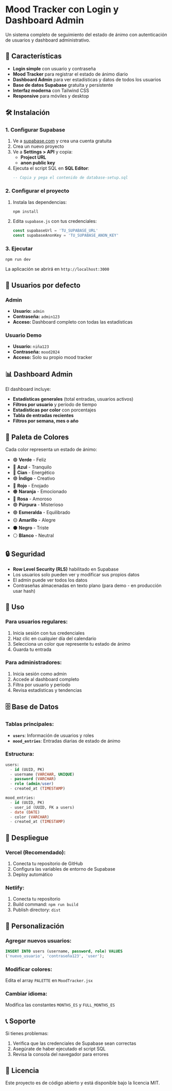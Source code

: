 # Mood Tracker con Login y Dashboard Admin

Un sistema completo de seguimiento del estado de ánimo con autenticación de usuarios y dashboard administrativo.

## 🚀 Características

- **Login simple** con usuario y contraseña
- **Mood Tracker** para registrar el estado de ánimo diario
- **Dashboard Admin** para ver estadísticas y datos de todos los usuarios
- **Base de datos Supabase** gratuita y persistente
- **Interfaz moderna** con Tailwind CSS
- **Responsive** para móviles y desktop

## 🛠️ Instalación

### 1. Configurar Supabase

1. Ve a [supabase.com](https://supabase.com) y crea una cuenta gratuita
2. Crea un nuevo proyecto
3. Ve a **Settings > API** y copia:
   - **Project URL**
   - **anon public key**
4. Ejecuta el script SQL en **SQL Editor**:
   ```sql
   -- Copia y pega el contenido de database-setup.sql
   ```

### 2. Configurar el proyecto

1. Instala las dependencias:
   ```bash
   npm install
   ```

2. Edita `supabase.js` con tus credenciales:
   ```javascript
   const supabaseUrl = 'TU_SUPABASE_URL'
   const supabaseAnonKey = 'TU_SUPABASE_ANON_KEY'
   ```

### 3. Ejecutar

```bash
npm run dev
```

La aplicación se abrirá en `http://localhost:3000`

## 👥 Usuarios por defecto

### Admin
- **Usuario:** `admin`
- **Contraseña:** `admin123`
- **Acceso:** Dashboard completo con todas las estadísticas

### Usuario Demo
- **Usuario:** `niña123`
- **Contraseña:** `mood2024`
- **Acceso:** Solo su propio mood tracker

## 📊 Dashboard Admin

El dashboard incluye:

- **Estadísticas generales** (total entradas, usuarios activos)
- **Filtros por usuario** y período de tiempo
- **Estadísticas por color** con porcentajes
- **Tabla de entradas recientes**
- **Filtros por semana, mes o año**

## 🎨 Paleta de Colores

Cada color representa un estado de ánimo:

- 🟢 **Verde** - Feliz
- 🔵 **Azul** - Tranquilo  
- 🔵 **Cian** - Energético
- 🟣 **Índigo** - Creativo
- 🔴 **Rojo** - Enojado
- 🟠 **Naranja** - Emocionado
- 🩷 **Rosa** - Amoroso
- 🟣 **Púrpura** - Misterioso
- 🟢 **Esmeralda** - Equilibrado
- 🟡 **Amarillo** - Alegre
- ⚫ **Negro** - Triste
- ⚪ **Blanco** - Neutral

## 🔒 Seguridad

- **Row Level Security (RLS)** habilitado en Supabase
- Los usuarios solo pueden ver y modificar sus propios datos
- El admin puede ver todos los datos
- Contraseñas almacenadas en texto plano (para demo - en producción usar hash)

## 📱 Uso

### Para usuarios regulares:
1. Inicia sesión con tus credenciales
2. Haz clic en cualquier día del calendario
3. Selecciona un color que represente tu estado de ánimo
4. Guarda tu entrada

### Para administradores:
1. Inicia sesión como admin
2. Accede al dashboard completo
3. Filtra por usuario y período
4. Revisa estadísticas y tendencias

## 🗄️ Base de Datos

### Tablas principales:
- **`users`**: Información de usuarios y roles
- **`mood_entries`**: Entradas diarias de estado de ánimo

### Estructura:
```sql
users:
  - id (UUID, PK)
  - username (VARCHAR, UNIQUE)
  - password (VARCHAR)
  - role (admin/user)
  - created_at (TIMESTAMP)

mood_entries:
  - id (UUID, PK)
  - user_id (UUID, FK a users)
  - date (DATE)
  - color (VARCHAR)
  - created_at (TIMESTAMP)
```

## 🚀 Despliegue

### Vercel (Recomendado):
1. Conecta tu repositorio de GitHub
2. Configura las variables de entorno de Supabase
3. Deploy automático

### Netlify:
1. Conecta tu repositorio
2. Build command: `npm run build`
3. Publish directory: `dist`

## 🔧 Personalización

### Agregar nuevos usuarios:
```sql
INSERT INTO users (username, password, role) VALUES 
('nuevo_usuario', 'contraseña123', 'user');
```

### Modificar colores:
Edita el array `PALETTE` en `MoodTracker.jsx`

### Cambiar idioma:
Modifica las constantes `MONTHS_ES` y `FULL_MONTHS_ES`

## 📞 Soporte

Si tienes problemas:
1. Verifica que las credenciales de Supabase sean correctas
2. Asegúrate de haber ejecutado el script SQL
3. Revisa la consola del navegador para errores

## 📄 Licencia

Este proyecto es de código abierto y está disponible bajo la licencia MIT.
